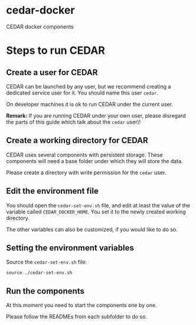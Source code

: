 # cedar-docker
CEDAR docker components

# Steps to run CEDAR

## Create a user for CEDAR
CEDAR can be launched by any user, but we recommend creating a dedicated service user for it.
You should name this user ``cedar``.

On developer machines it is ok to run CEDAR under the current user.

**Remark:** If you are running CEDAR under your own user, please disregard the parts of this guide which talk about the ``cedar`` user)!

## Create a working directory for CEDAR
CEDAR uses several components with persistent storage. These components will need a base folder under which they will store the data.

Please create a directory with write permission for the ``cedar`` user.

## Edit the environment file
You should open the ``cedar-set-env.sh`` file, and edit at least the value of the variable called ``CEDAR_DOCKER_HOME``. You set it to the newly created working directory.

The other variables can also be customized, if you would like to do so.

## Setting the environment variables
Source the ``cedar-set-env.sh`` file:

    source ./cedar-set-env.sh
    
## Run the components
At this moment you need to start the components one by one.

Please follow the READMEs from each subfolder to do so.